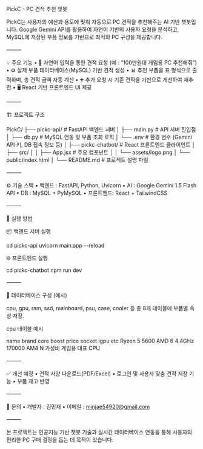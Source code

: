 PickC - PC 견적 추천 챗봇

PickC는 사용자의 예산과 용도에 맞춰 자동으로 PC 견적을 추천해주는 AI 기반 챗봇입니다.
Google Gemini API를 활용하여 자연어 기반의 사용자 요청을 분석하고, MySQL에 저장된 부품 정보를 기반으로 최적의 PC 구성을 제공합니다.

⸻

💡 주요 기능
	•	💬 자연어 입력을 통한 견적 요청 (예 : “100만원대 게임용 PC 추천해줘”)
	•	⚙️ 실제 부품 데이터베이스(MySQL) 기반 견적 생성
	•	📊 추천 부품을 표 형식으로 출력하며, 총 견적 금액 자동 계산
	•	➕ 추가 요청 시 기존 견적을 기반으로 개선하여 재추천
	•	🖥️ React 기반 프론트엔드 UI 제공

⸻

🏗️ 프로젝트 구조

PickC/
├── pickc-api/           # FastAPI 백엔드 서버
│   ├── main.py           # API 서버 진입점
│   ├── db.py             # MySQL 연동 및 부품 조회 로직
│   └── .env              # 환경 변수 (Gemini API 키, DB 접속 정보 등)
│
├── pickc-chatbot/       # React 프론트엔드 클라이언트
│   ├── src/
│   │   ├── App.jsx       # 주요 컴포넌트
│   │   └── assets/logo.png
│   └── public/index.html
│
└── README.md            # 프로젝트 설명 파일


⸻

⚙️ 기술 스택
	•	백엔드 : FastAPI, Python, Uvicorn
	•	AI : Google Gemini 1.5 Flash API
	•	DB : MySQL + PyMySQL
	•	프론트엔드: React + TailwindCSS

⸻

🚀 실행 방법

📦 백엔드 서버 실행

cd pickc-api
uvicorn main:app --reload

🌐 프론트엔드 실행

cd pickc-chatbot
npm run dev

⸻

📁 데이터베이스 구성 (예시)

cpu, gpu, ram, ssd, mainboard, psu, case, cooler 등 총 8개 테이블에 부품별 속성 저장.

cpu 테이블 예시

name	brand	core	boost	price	socket	igpu	etc
Ryzen 5 5600	AMD	6	4.4GHz	170000	AM4	N	가성비 게임용 대표 CPU


⸻

✅ 개선 예정
	•	견적 사양 다운로드(PDF/Excel)
	•	로그인 및 사용자 맞춤 견적 저장 기능
	•	부품 재고 반영

⸻

📧 문의
	•	개발자 : 김민재
	•	이메일 : minjae54920@gmail.com

⸻

본 프로젝트는 인공지능 기반 챗봇 기술과 실시간 데이터베이스 연동을 통해 사용자의 편리한 PC 구매 결정을 돕는 데 목적이 있습니다.
